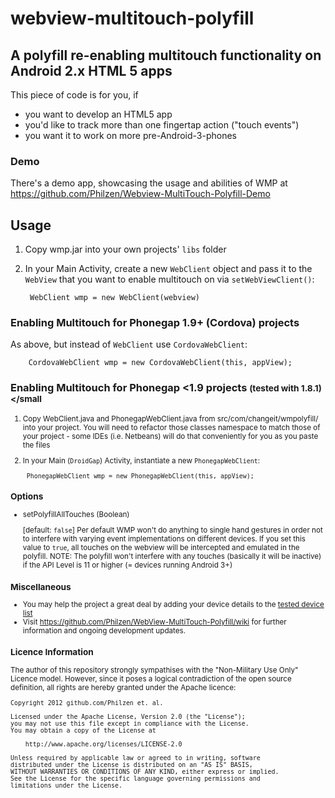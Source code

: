 # webview-multitouch-polyfill
A polyfill re-enabling multitouch functionality on Android 2.x HTML 5 apps
---------------------------------------------------------------------------

This piece of code is for you, if
* you want to develop an HTML5 app
* you'd like to track more than one fingertap action ("touch events")
* you want it to work on more pre-Android-3-phones

### Demo
There's a demo app, showcasing the usage and abilities of WMP at https://github.com/Philzen/Webview-MultiTouch-Polyfill-Demo

## Usage
1. Copy wmp.jar into your own projects' `libs` folder
2. In your Main Activity, create a new `WebClient` object and pass it to the `WebView` that you want to enable multitouch on via `setWebViewClient()`:

        WebClient wmp = new WebClient(webview)

### Enabling Multitouch for Phonegap 1.9+ (Cordova) projects

As above, but instead of `WebClient` use `CordovaWebClient`:

        CordovaWebClient wmp = new CordovaWebClient(this, appView);

### Enabling Multitouch for Phonegap <1.9 projects <small>(tested with 1.8.1)</small

1. Copy WebClient.java and PhonegapWebClient.java from src/com/changeit/wmpolyfill/ into your project. You will need to refactor those classes namespace to match those of your project - some IDEs (i.e. Netbeans) will do that conveniently for you as you paste the files
2. In your Main (`DroidGap`) Activity, instantiate a new `PhonegapWebClient`:

		PhonegapWebClient wmp = new PhonegapWebClient(this, appView);

### Options
* setPolyfillAllTouches (Boolean)

	[default: `false`] Per default WMP won't do anything to single hand gestures in order not to interfere with varying event implementations on different devices. If you set this value to `true`, all touches on the webview will be intercepted and emulated in the polyfill.
	NOTE: The polyfill won't interfere with any touches (basically it will be inactive) if the API Level is 11 or higher (= devices running Android 3+)

### Miscellaneous
* You may help the project a great deal by adding your device details to the [tested device list](https://github.com/Philzen/WebView-MultiTouch-Polyfill/wiki/Device-Chart)
* Visit https://github.com/Philzen/WebView-MultiTouch-Polyfill/wiki for further information and ongoing development updates.

### Licence Information
The author of this repository strongly sympathises with the "Non-Military Use Only" Licence model. However, since it poses a logical contradiction of the open source definition, all rights are hereby granted under the Apache licence:

	Copyright 2012 github.com/Philzen et. al.

	Licensed under the Apache License, Version 2.0 (the "License");
	you may not use this file except in compliance with the License.
	You may obtain a copy of the License at

		http://www.apache.org/licenses/LICENSE-2.0

	Unless required by applicable law or agreed to in writing, software
	distributed under the License is distributed on an "AS IS" BASIS,
	WITHOUT WARRANTIES OR CONDITIONS OF ANY KIND, either express or implied.
	See the License for the specific language governing permissions and
	limitations under the License.
